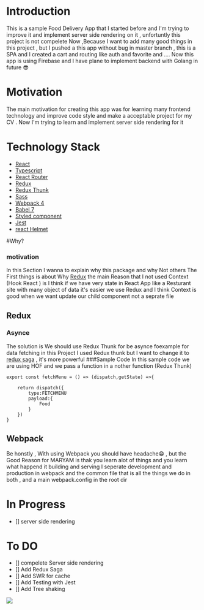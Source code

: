 # Introduction


This is a sample Food Delivery App that I started before and I'm trying to improve it and implement server side 
rendering on it , unfortuntly this project is not compelete Now ,Because I want to add many good things in this
project , but I pushed a this app without bug in master branch , this is a SPA and  I created a cart and routing
like auth and favorite and ....  Now this app is using Firebase and I have plane to implement backend with 
Golang in future 😎


# Motivation


The main motivation for creating this app was for learning many frontend technology and improve code style and 
make a acceptable project for my CV . Now I'm trying to learn and implement server side rendering for it 



# Technology Stack

* [React](https://github.com/facebook/react)
* [Typescript](https://github.com/microsoft/TypeScript)
* [React Router](https://github.com/ReactTraining/react-router)
* [Redux](https://github.com/reduxjs/redux)
* [Redux Thunk](https://github.com/reduxjs/redux-thunk)
* [Sass](https://github.com/sass/sass)
* [Webpack 4](https://github.com/webpack/webpack)
* [Babel 7](https://github.com/babel/babel)
* [Styled component](https://github.com/styled-components/styled-components)
* [Jest](https://github.com/facebook/jest)
* [react Helmet](https://github.com/nfl/react-helmet)


#Why?

### motivation
In this Section I wanna to explain why this package and why Not others
The First things is about Why [Redux](https://github.com/reduxjs/redux) the main Reason that I not used Context (Hook React )
is I think if we have very state in React App like a Resturant site with many object of data it's easier we use Redux and 
I think Context is good when we want update our child component not a seprate file 
## Redux

### Asynce 
The solution is We should use Redux Thunk for be asynce foexample for data fetching 
in this Project I used Redux thunk but I want to change it to [redux saga](https://github.com/redux-saga/redux-saga)  , it's more powerful 
###Sample Code
In this sample code we are using HOF and we pass a function in a nother function (Redux Thunk)
```
export const fetchMenu = () => (dispatch,getState) =>{
	
	return dispatch({
		type:FETCHMENU
		payload:{
			Food
		}
	})
}
```

## Webpack
Be honstly  , With using Webpack you should have headache😁 , but the Good Reason for MARYAM is thak you learn alot of things 
and you learn what happend it building and serving
I seperate development and production in webpack and the common file that is all the things we do in both ,
and a main webpack.config in the root dir


# In Progress
- [] server side rendering


# To DO
- [] compelete Server side rendering
- [] Add Redux Saga
- [] Add SWR for cache
- [] Add Testing with Jest
- [] Add Tree shaking

![](sitelast.gif)
